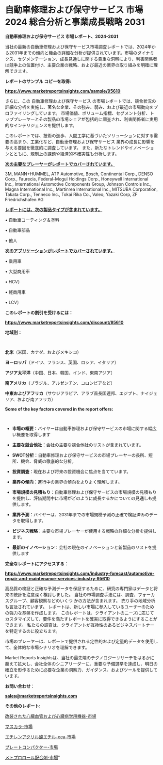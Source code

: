 # 自動車修理および保守サービス 市場 2024 総合分析と事業成長戦略 2031

<strong>自動車修理および保守サービス 市場レポート、2024-2031</strong>

当社の最新の自動車修理および保守サービス市場調査レポートでは、2024年から2031年までの傾向と機会の詳細な分析が提供されています。市場のダイナミクス、セグメンテーション、成長見通しに関する貴重な洞察により、利害関係者は競争上の位置付け、主要企業の戦略、および最近の業界の取り組みを明確に理解できます。



<strong>レポートのサンプル コピーを取得:</strong> <a href=https://www.marketreportsinsights.com/sample/95610>

<strong><u>https://www.marketreportsinsights.com/sample/95610</u></strong></a>

さらに、この 自動車修理および保守サービス の市場レポートでは、競合状況の詳細な分析を実施し、著名な企業、その強み、弱み、および最近の市場動向をプロファイリングしています。 市場価値、ボリューム指標、セグメント分析、トッププレーヤーとその製品の市場シェアが包括的に調査され、利害関係者に実用的なインテリジェンスを提供します。

このレポートでは、技術の進歩、人間工学に基づいたソリューションに対する需要の高まり、工業化など、自動車修理および保守サービス 業界の成長に影響を与える要因を徹底的に調査しています。 また、新たなトレンドやイノベーションとともに、規制上の課題や経済的不確実性も分析します。



<strong><u>次の主要なプレーヤーがレポートでカバーされています。</u></strong>

3M, MANN+HUMMEL, ATP Automotive, Bosch, Continental Corp., DENSO Corp., Faurecia, Federal-Mogul Holdings Corp., Honeywell International Inc., International Automotive Components Group, Johnson Controls Inc., Magna International Inc., Martinrea International Inc., MITSUBA Corporation, Takata Corp., Tenneco Inc., Tokai Rika Co., Valeo, Yazaki Corp, ZF Friedrichshafen AG



<strong><u><b>レポートには、次の製品タイプが含まれています。</b></u></strong>

• 自動車コーティング＆塗料

• 自動車部品

• 他人



<strong><u><b>次のアプリケーションがレポートでカバーされています。</b></u></strong>

• 乗用車

• 大型商用車

• HCV）

• 軽商用車

• LCV）



<strong><b>このレポートの割引を受けるには：</b></strong>

<a href=https://www.marketreportsinsights.com/discount/95610>

<strong><u>https://www.marketreportsinsights.com/discount/95610</u></strong></a>



<strong>地域別：</strong>

<strong> </strong>



<strong>北米</strong>（米国、カナダ、およびメキシコ）



<strong>ヨーロッパ</strong>（ドイツ、フランス、英国、ロシア、イタリア）



<strong>アジア太平洋</strong>（中国、日本、韓国、インド、東南アジア）



<strong>南アメリカ</strong>（ブラジル、アルゼンチン、コロンビアなど）



<strong>中東およびアフリカ</strong>（サウジアラビア、アラブ首長国連邦、エジプト、ナイジェリア、および南アフリカ）



<strong>Some of the key factors covered in the report offers:</strong>

<strong> </strong>
<ul>
  <li>

<strong>市場の概要</strong>：バイヤーは自動車修理および保守サービスの市場に関する幅広い概要を取得します</li>
  <li>

<strong>主要な競合他社</strong>：会社の主要な競合他社のリストが含まれています。</li>
  <li>

<strong>SWOT分析</strong>：自動車修理および保守サービスの市場プレーヤーの長所、短所、機会、脅威の徹底的な分析。</li>
  <li>

<strong>投資調査</strong>：現在および将来の投資機会に焦点を当てています。</li>
  <li>

<strong>業界の傾向</strong>：進行中の業界の傾向をよりよく理解します。</li>
  <li>

<strong>市場規模の見積もり</strong>：自動車修理および保守サービスの市場規模の見積もり を提供し、評価期間中に市場がどのように成長するかについての見通しも提供します。</li>
  <li>

<strong>業界予測</strong>：バイヤーは、2031年までの市場規模予測の正確で検証済みのデータを取得します。</li>
  <li>

<strong>ビジネス戦略</strong>：主要な市場プレーヤーが使用する戦略の詳細な分析を提供します。</li>
  <li>

<strong>最新のイノベーション</strong>：会社の現在のイノベーションと新製品のリストを提供します</li>
</ul>


<strong>完全なレポートにアクセスする</strong>：

<a href=https://www.marketreportsinsights.com/industry-forecast/automotive-repair-and-maintenance-services-industry-95610>

<strong><u>https://www.marketreportsinsights.com/industry-forecast/automotive-repair-and-maintenance-services-industry-95610</u></strong></a>

高品質の検証と正確な予測データを保証するために、研究の専門家はデータと将来の統計を注意深く検討しました。 当社の市場調査手法には、調査、フォーカスグループ、顧客観察などのいくつ かの方法が含まれます。 売り手の地域分析も言及されています。 レポートは、新しい市場に参入しているユーザーのための強力な基盤を作成します。 このレポートは、クライアントのニーズに応じてカスタマイズして、要件を満たすレポートを確実に取得できるようにすることができます。 私たちの調査は、クライアントが互換性のあるビジネスパートナーを特定するのに役立ちます。

市場のプレーヤーは、レポートで提供される定性的および定量的データを使用して、全体的な市場シナリオを理解できます。

Market Reports Insightsは、当社の最先端のテクノロジーリサーチをはるかに超えて拡大し、会社全体のシニアリーダーに、重要な予備選挙を達成し、明日の確立を形作るために必要な企業の洞察力、ガイダンス、およびツールを提供しています。



<strong><b>お問い合わせ</b></strong>：

<a href=mailto:sales@marketreportsinsights.com>

<strong><u>sales@marketreportsinsights.com</u></strong></a>



<strong>その他のレポート:</strong>

<a href=https://www.linkedin.com/pulse/改装された心臓血管および心臓病学用機器-市場-2023-収益と成長ドライバー-wacsf/>改装された心臓血管および心臓病学用機器-市場</a>

<a href=https://www.linkedin.com/pulse/マスカラ-市場-2023-総利益と主要ベンダー-2030-trendsetters-testimonials-360-anal-ew1dc/>マスカラ-市場</a>

<a href=https://www.linkedin.com/pulse/エチレンアクリル酸エチル-eea-市場-2023-最新の-cagr-および成長分析-2030-pr-news-hub-k1x9f/>エチレンアクリル酸エチル-eea-市場</a>

<a href=https://www.linkedin.com/pulse/プレートコンパクター-市場-2023-推進要因と成長機会-2030-analytics-achievers-24-analysis-grubf/>プレートコンパクター-市場</a>

<a href=https://www.linkedin.com/pulse/メトプロロール配合剤-市場-2023-総利益と主要ベンダー-2030-pr-news-hub-lxbxf/>メトプロロール配合剤-市場</a>"
